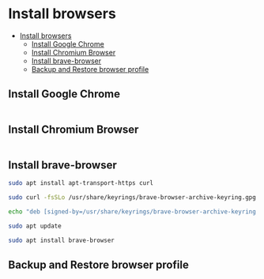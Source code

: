 # Install browsers

- [Install browsers](#install-browsers)
  - [Install Google Chrome](#install-google-chrome)
  - [Install Chromium Browser](#install-chromium-browser)
  - [Install brave-browser](#install-brave-browser)
  - [Backup and Restore browser profile](#backup-and-restore-browser-profile)

## Install Google Chrome

```bash
```

## Install Chromium Browser

```bash
```

## Install brave-browser

```bash
sudo apt install apt-transport-https curl

sudo curl -fsSLo /usr/share/keyrings/brave-browser-archive-keyring.gpg https://brave-browser-apt-release.s3.brave.com/brave-browser-archive-keyring.gpg

echo "deb [signed-by=/usr/share/keyrings/brave-browser-archive-keyring.gpg arch=amd64] https://brave-browser-apt-release.s3.brave.com/ stable main"|sudo tee /etc/apt/sources.list.d/brave-browser-release.list

sudo apt update

sudo apt install brave-browser
```

## Backup and Restore browser profile